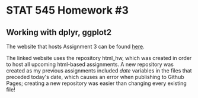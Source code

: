 # STAT 545 Homework #3
## Working with dplyr, ggplot2

The website that hosts Assignment 3 can be found [here](https://armetcal.github.io/html_hw/). 

The linked website uses the repository html_hw, which was created in order to host all upcoming html-based assignments. A new repository was created as my previous assignments included *date* variables in the files that preceded today's date, which causes an error when publishing to Github Pages; creating a new repository was easier than changing every existing file!
